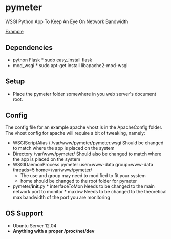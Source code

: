 pymeter
=======

WSGI Python App To Keep An Eye On Network Bandwidth

[Example](http://neilbetham.github.com/pymeter/)


Dependencies
------------
* python Flask
		* sudo easy_install flask
* mod_wsgi
		* sudo apt-get install libapache2-mod-wsgi

Setup
-------------
* Place the pymeter folder somewhere in you web server's document root.

Config
-------------
The config file for an example apache vhost is in the ApacheConfig folder.
The vhost config for apache will require a bit of tweaking, namely:
* WSGIScriptAlias / /var/www/pymeter/pymeter.wsgi Should be changed to match where the app is placed on the system
* Directory /var/www/pymeter/ Should also be changed to match where the app is placed on the system
* WSGIDaemonProcess pymeter user=www-data group=www-data threads=5 home=/var/www/pymeter/
    * The use and group may need to modified to fit your system
    * home should be changed to the root folder for pymeter
* pymeter/__init__.py
		* interfaceToMon Needs to be changed to the main network port to monitor
		* maxbw Needs to be changed to the theoretical max bandwidth of the port you are monitoring

OS Support
--------------
* Ubuntu Server 12.04
* **Anything with a proper /proc/net/dev**